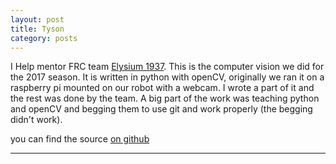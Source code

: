 ```yaml
---
layout: post
title: Tyson
category: posts
---
```


I Help mentor FRC team [Elysium 1937](https://facebook.com/elysium1937). This is the computer vision
we did for the 2017 season. It is written in python with openCV, originally we ran it on a
raspberry pi mounted on our robot with a webcam. I wrote a part of it and the rest was done by the
team. A big part of the work was teaching python and openCV and begging them to use git and work
properly (the begging didn't work).

you can find the source [on github][source code]

---

[source code]: https://github.com/Elysium1937/Tyson
